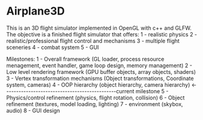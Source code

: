 # Airplane3D

This is an 3D flight simulator implemented in OpenGL with c++ and GLFW. The objective is a finished flight simulator that offers:
1 - realistic physics
2 - realistic/professional flight control and mechanisms
3 - multiple flight sceneries
4 - combat system
5 - GUI

Milestones:
1 - Overall framework (GL loader, process resource menagement, event handler, game loop design, memory management)
2 - Low level rendering framework (GPU buffer objects, array objects, shaders)
3 - Vertex transformation mechanisms (Object transformations, Coordinate system, cameras)
4 - OOP hierarchy (object hierarchy, camera hierarchy) <----------------------------------------------current milestone
5 - Physics/control refinement (physics, flight rotation, collision)
6 - Object refinement (textures, model loading, lighting)
7 - environment (skybox, audio)
8 - GUI design
